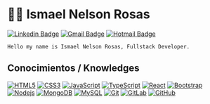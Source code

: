 # :man_technologist: Ismael Nelson Rosas

[![Linkedin Badge](https://img.shields.io/badge/-LinkedIn-blue?style=flat-square&logo=Linkedin&logoColor=white&link=https://www.linkedin.com/in/ismaelrosas/)](https://www.linkedin.com/in/ismaelrosas/)
[![Gmail Badge](https://img.shields.io/badge/-Gmail-c14438?style=flat-square&logo=Gmail&logoColor=white&link=mailto:ismaelnelsonrosas@gmail.com)](mailto:ismaelnelsonrosas@gmail.com)
[![Hotmail Badge](https://img.shields.io/badge/-Hotmail-0078D4?style=flat-square&logo=microsoft-outlook&logoColor=white&link=mailto:ismaelnelsonrosas@hotmail.com)](mailto:ismaelnelsonrosas@hotmail.com)

   
    Hello my name is Ismael Nelson Rosas, Fullstack Developer.

## Conocimientos / Knowledges
[![HTML5](https://img.shields.io/badge/-HTML5-E34F26?style=flat-square&logo=html5&logoColor=white&link=https://github.com/ismaelnelson/)](https://github.com/ismaelnelson/)
[![CSS3](https://img.shields.io/badge/-CSS3-1572B6?style=flat-square&logo=css3&link=https://github.com/ismaelnelson/)](https://github.com/ismaelnelson/)
[![JavaScript](https://img.shields.io/badge/-JavaScript-black?style=flat-square&logo=javascript&link=https://github.com/ismaelnelson/)](https://github.com/ismaelnelson/)
[![TypeScript](https://img.shields.io/badge/-TypeScript-007ACC?style=flat-square&logo=typescript&link=https://github.com/ismaelnelson/)](https://github.com/ismaelnelson/)
[![React](https://img.shields.io/badge/-React-black?style=flat-square&logo=react&link=https://github.com/ismaelnelson/)](https://github.com/ismaelnelson/)
[![Bootstrap](https://img.shields.io/badge/-Bootstrap-563D7C?style=flat-square&logo=bootstrap&link=https://github.com/ismaelnelson/)](https://github.com/ismaelnelson/)
[![Nodejs](https://img.shields.io/badge/-Nodejs-black?style=flat-square&logo=Node.js&link=https://github.com/ismaelnelson/)](https://github.com/ismaelnelson/)
[![MongoDB](https://img.shields.io/badge/-MongoDB-black?style=flat-square&logo=mongodb&link=https://github.com/ismaelnelson/)](https://github.com/ismaelnelson/)
[![MySQL](https://img.shields.io/badge/-MySQL-black?style=flat-square&logo=mysql&link=https://github.com/ismaelnelson/)](https://github.com/ismaelnelson/)
[![Git](https://img.shields.io/badge/-Git-black?style=flat-square&logo=git&link=https://github.com/ismaelnelson/)](https://github.com/ismaelnelson/)
[![GitLab](https://img.shields.io/badge/-GitLab-FCA121?style=flat-square&logo=gitlab&link=https://github.com/ismaelnelson/)](https://github.com/ismaelnelson/)
[![GitHub](https://img.shields.io/badge/-GitHub-181717?style=flat-square&logo=github&link=https://github.com/ismaelnelson/)](https://github.com/ismaelnelson/)
